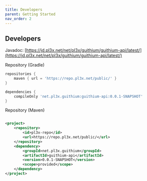 ```yaml
---
title: Developers
parent: Getting Started
nav_order: 2
---
```


## Developers

Javadoc: [https://jd.pl3x.net/net/pl3x/guithium/guithium-api/latest/](https://jd.pl3x.net/net/pl3x/guithium/guithium-api/latest/)

Repository (Gradle)

```groovy
repositories {
    maven { url = 'https://repo.pl3x.net/public/' }
}

dependencies {
    compileOnly 'net.pl3x.guithium:guithium-api:0.0.1-SNAPSHOT'
}
```

Repository (Maven)

```xml

<project>
    <repository>
        <id>pl3x-repo</id>
        <url>https://repo.pl3x.net/public/</url>
    </repository>
    <dependency>
        <groupId>net.pl3x.guithium</groupId>
        <artifactId>guithium-api</artifactId>
        <version>0.0.1-SNAPSHOT</version>
        <scope>provided</scope>
    </dependency>
</project>
```
